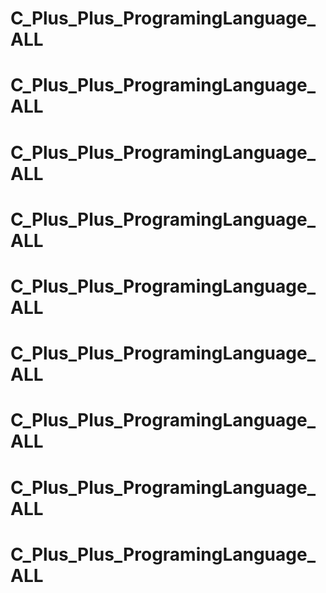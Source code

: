 # C_Plus_Plus_ProgramingLanguage_ALL
# C_Plus_Plus_ProgramingLanguage_ALL
# C_Plus_Plus_ProgramingLanguage_ALL
# C_Plus_Plus_ProgramingLanguage_ALL
# C_Plus_Plus_ProgramingLanguage_ALL
# C_Plus_Plus_ProgramingLanguage_ALL
# C_Plus_Plus_ProgramingLanguage_ALL
# C_Plus_Plus_ProgramingLanguage_ALL
# C_Plus_Plus_ProgramingLanguage_ALL
